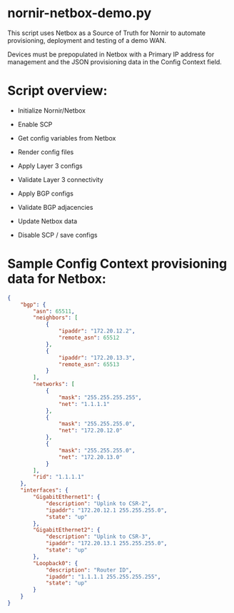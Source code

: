 # nornir-netbox-demo.py

This script uses Netbox as a Source of Truth for Nornir to automate provisioning, deployment and testing of a demo WAN.

Devices must be prepopulated in Netbox with a Primary IP address for management and the JSON provisioning data in the Config Context field.

# Script overview:

* Initialize Nornir/Netbox

* Enable SCP

* Get config variables from Netbox

* Render config files

* Apply Layer 3 configs

* Validate Layer 3 connectivity

* Apply BGP configs

* Validate BGP adjacencies

* Update Netbox data

* Disable SCP / save configs


# Sample Config Context provisioning data for Netbox:

```json
{
    "bgp": {
        "asn": 65511,
        "neighbors": [
            {
                "ipaddr": "172.20.12.2",
                "remote_asn": 65512
            },
            {
                "ipaddr": "172.20.13.3",
                "remote_asn": 65513
            }
        ],
        "networks": [
            {
                "mask": "255.255.255.255",
                "net": "1.1.1.1"
            },
            {
                "mask": "255.255.255.0",
                "net": "172.20.12.0"
            },
            {
                "mask": "255.255.255.0",
                "net": "172.20.13.0"
            }
        ],
        "rid": "1.1.1.1"
    },
    "interfaces": {
        "GigabitEthernet1": {
            "description": "Uplink to CSR-2",
            "ipaddr": "172.20.12.1 255.255.255.0",
            "state": "up"
        },
        "GigabitEthernet2": {
            "description": "Uplink to CSR-3",
            "ipaddr": "172.20.13.1 255.255.255.0",
            "state": "up"
        },
        "Loopback0": {
            "description": "Router ID",
            "ipaddr": "1.1.1.1 255.255.255.255",
            "state": "up"
        }
    }
}
```
